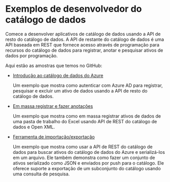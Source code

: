 <properties
    pageTitle="Exemplos de desenvolvedor do catálogo de dados | Microsoft Azure"
    description="Este artigo fornece uma visão geral dos exemplos de desenvolvedor disponíveis para a API de REST do catálogo de dados."
    services="data-catalog"
    documentationCenter=""
    authors="spelluru"
    manager="jhubbard"
    editor=""
    tags=""/>
<tags
    ms.service="data-catalog"
    ms.devlang="NA"
    ms.topic="article"
    ms.tgt_pltfrm="NA"
    ms.workload="data-catalog"
    ms.date="09/06/2016"
    ms.author="spelluru"/>


# <a name="data-catalog-developer-samples"></a>Exemplos de desenvolvedor do catálogo de dados
Comece a desenvolver aplicativos de catálogo de dados usando a API de resto do catálogo de dados. A API de restante do catálogo de dados é uma API baseada em REST que fornece acesso através de programação para recursos do catálogo de dados para registrar, anotar e pesquisar ativos de dados por programação.

Aqui estão as amostras que temos no GitHub:

- [Introdução ao catálogo de dados do Azure](https://azure.microsoft.com/documentation/samples/data-catalog-dotnet-get-started/)

  Um exemplo que mostra como autenticar com Azure AD para registrar, pesquisar e excluir um ativo de dados usando a API de resto do catálogo de dados.

- [Em massa registrar e fazer anotações](https://azure.microsoft.com/documentation/samples/data-catalog-dotnet-excel-register-data-assets/)

  Um exemplo que mostra como em massa registrar ativos de dados de uma pasta de trabalho do Excel usando API de REST do catálogo de dados e Open XML.

- [Ferramenta de importação/exportação](https://azure.microsoft.com/documentation/samples/data-catalog-dotnet-import-export/)

  Um exemplo que mostra como usar a API de REST do catálogo de dados para buscar ativos do catálogo de dados do Azure e serializá-los em um arquivo. Ele também demonstra como fazer um conjunto de ativos serializado como JSON e enviados por push para o catálogo. Ele oferece suporte a exportação de um subconjunto do catálogo usando uma consulta de pesquisa.
